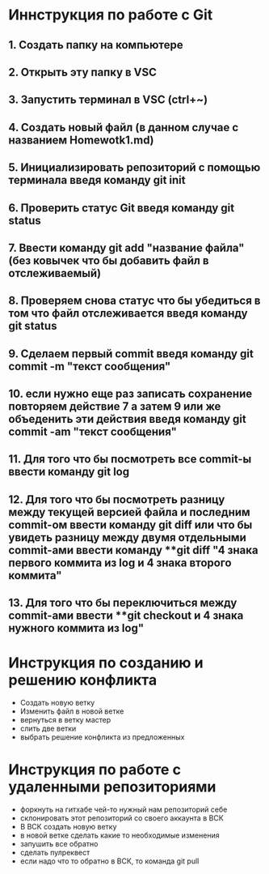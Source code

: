 # Иннструкция по работе с Git #

## 1. Создать папку на компьютере
## 2. Открыть эту папку в VSC
## 3. Запустить терминал в VSC (ctrl+~)
## 4. Создать новый файл (в данном случае с названием Homewotk1.md)
## 5. Инициализировать репозиторий с помощью терминала введя команду **git init**
## 6. Проверить статус Git введя команду **git status**
## 7. Ввести команду **git add "название файла"** (без ковычек что бы добавить файл в отслеживаемый)
## 8. Проверяем снова статус что бы убедиться в том что файл отслеживается введя команду **git status**
## 9. Сделаем первый commit введя команду **git commit -m "текст сообщения"**
## 10. если нужно еще раз записать сохранение повторяем действие 7 а затем 9 или же объеденить эти действия введя команду git commit -am "текст сообщения"
## 11. Для того что бы посмотреть все commit-ы ввести команду **git log**
## 12. Для того что бы посмотреть разницу между текущей версией файла и последним commit-ом ввести команду **git diff** или что бы увидеть разницу между двумя отдельными commit-ами ввести команду **git diff "4 знака первого коммита из log и 4 знака второго коммита"
## 13. Для того что бы переключиться между commit-ами ввести **git checkout и 4 знака нужного коммита из log"

# Инструкция по созданию и решению конфликта

* Создать новую ветку
* Изменить файл в новой ветке
* вернуться в ветку мастер
* слить две ветки
* выбрать решение конфликта из предложенных

# Инструкция по работе с удаленными репозиториями

* форкнуть на гитхабе чей-то нужный нам репозиторий себе
* склонировать этот репозиторий со своего аккаунта в ВСК
* В ВСК создать новую ветку
* в новой ветке сделать какие то необходимые изменения
* запушить все обратно
* сделать пулреквест
* если надо что то обратно в ВСК, то команда git pull
